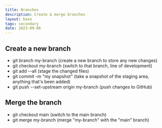 ```yaml
---
title: Branches
description: Create & merge branches
layout: base
tags: secondary
date: 2023-09-06
---
```


## Create a new branch

* git branch my-branch (create a new branch to store any new changes)
* git checkout my-branch (switch to that branch, line of development)
* git add --all (stage the changed files)
* git commit -m "my snapshot" (take a snapshot of the staging area, anything that's been added)
* git push --set-upstream origin my-branch (push changes to GitHub)

## Merge the branch

* git checkout main (switch to the main branch)
* git merge my-branch (merge "my-branch" with the "main" branch)
